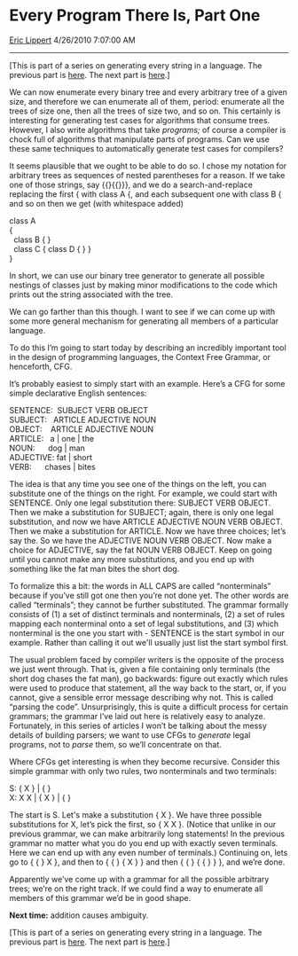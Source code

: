 <div id="page">

# Every Program There Is, Part One

[Eric Lippert](https://social.msdn.microsoft.com/profile/Eric%20Lippert) 4/26/2010 7:07:00 AM

-----

<div id="content">

<div class="mine">

\[This is part of a series on generating every string in a language. The previous part is [here](http://blogs.msdn.com/b/ericlippert/archive/2010/04/22/every-tree-there-is.aspx). The next part is [here](http://blogs.msdn.com/b/ericlippert/archive/2010/04/29/every-program-there-is-part-two.aspx).\]

We can now enumerate every binary tree and every arbitrary tree of a given size, and therefore we can enumerate all of them, period: enumerate all the trees of size one, then all the trees of size two, and so on. This certainly is interesting for generating test cases for algorithms that consume trees. However, I also write algorithms that take *programs;* of course a compiler is chock full of algorithms that manipulate parts of programs. Can we use these same techniques to automatically generate test cases for compilers?

It seems plausible that we ought to be able to do so. I chose my notation for arbitrary trees as sequences of nested parentheses for a reason. If we take one of those strings, say <span class="code">{{}{{}}}</span>, and we do a search-and-replace replacing the first <span class="code">{</span> with <span class="code">class A {</span>, and each subsequent one with <span class="code">class B {</span> and so on then we get (with whitespace added)

<span class="code"> </span>

class A  
{  
  class B { }  
  class C { class D { } }  
}

In short, we can use our binary tree generator to generate all possible nestings of classes just by making minor modifications to the code which prints out the string associated with the tree.

We can go farther than this though. I want to see if we can come up with some more general mechanism for generating all members of a particular language.

To do this I’m going to start today by describing an incredibly important tool in the design of programming languages, the Context Free Grammar, or henceforth, CFG.

It’s probably easiest to simply start with an example. Here’s a CFG for some simple declarative English sentences:

<span class="code"> </span>

SENTENCE:  SUBJECT VERB OBJECT  
SUBJECT:   ARTICLE ADJECTIVE NOUN  
OBJECT:    ARTICLE ADJECTIVE NOUN  
ARTICLE:   a | one | the  
NOUN:      dog | man  
ADJECTIVE: fat | short  
VERB:      chases | bites

The idea is that any time you see one of the things on the left, you can substitute one of the things on the right. For example, we could start with <span class="code">SENTENCE</span>. Only one legal substitution there: <span class="code">SUBJECT VERB OBJECT</span>. Then we make a substitution for <span class="code">SUBJECT</span>; again, there is only one legal substitution, and now we have <span class="code">ARTICLE ADJECTIVE NOUN VERB OBJECT</span>. Then we make a substitution for <span class="code">ARTICLE</span>. Now we have three choices; let’s say <span class="code">the</span>. So we have <span class="code">the ADJECTIVE NOUN VERB OBJECT</span>. Now make a choice for <span class="code">ADJECTIVE</span>, say <span class="code">the fat NOUN VERB OBJECT</span>. Keep on going until you cannot make any more substitutions, and you end up with something like <span class="code">the fat man bites the short dog.</span>

To formalize this a bit: the words in ALL CAPS are called “nonterminals” because if you’ve still got one then you’re not done yet. The other words are called “terminals”; they cannot be further substituted. The grammar formally consists of (1) a set of distinct terminals and nonterminals, (2) a set of rules mapping each nonterminal onto a set of legal substitutions, and (3) which nonterminal is the one you start with - <span class="code">SENTENCE</span> is the start symbol in our example. Rather than calling it out we'll usually just list the start symbol first.

The usual problem faced by compiler writers is the opposite of the process we just went through. That is, given a file containing only terminals (<span class="code">the short dog chases the fat man</span>), go backwards: figure out exactly which rules were used to produce that statement, all the way back to the start, or, if you cannot, give a sensible error message describing why not. This is called “parsing the code”. Unsurprisingly, this is quite a difficult process for certain grammars; the grammar I’ve laid out here is relatively easy to analyze. Fortunately, in this series of articles I won’t be talking about the messy details of building parsers; we want to use CFGs to *generate* legal programs, not to *parse* them, so we’ll concentrate on that.

Where CFGs get interesting is when they become recursive. Consider this simple grammar with only two rules, two nonterminals and two terminals:

<span class="code"> </span>

S: { X } | { }  
X: X X | { X } | { }

The start is <span class="code">S</span>. Let's make a substitution <span class="code">{ X }</span>. We have three possible substitutions for <span class="code">X</span>, let’s pick the first, so <span class="code">{ X X }</span>. (Notice that unlike in our previous grammar, we can make arbitrarily long statements\! In the previous grammar no matter what you do you end up with exactly seven terminals. Here we can end up with any even number of terminals.) Continuing on, lets go to <span class="code">{ { } X }</span>, and then to <span class="code">{ { } { X } }</span> and then <span class="code">{ { } { { } } }</span>, and we’re done.

Apparently we’ve come up with a grammar for all the possible arbitrary trees; we’re on the right track. If we could find a way to enumerate all members of this grammar we’d be in good shape.

**Next time:** addition causes ambiguity.

\[This is part of a series on generating every string in a language. The previous part is [here](http://blogs.msdn.com/b/ericlippert/archive/2010/04/22/every-tree-there-is.aspx). The next part is [here](http://blogs.msdn.com/b/ericlippert/archive/2010/04/29/every-program-there-is-part-two.aspx).\]

</div>

</div>

</div>

